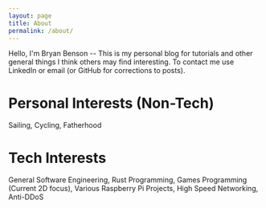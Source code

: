 ```yaml
---
layout: page
title: About
permalink: /about/
---
```


Hello, I'm Bryan Benson -- This is my personal blog for tutorials and other general things I think others may find interesting.   To contact me use LinkedIn or email (or GitHub for corrections to posts).

# Personal Interests (Non-Tech)
Sailing, Cycling, Fatherhood

# Tech Interests
General Software Engineering, Rust Programming, Games Programming (Current 2D focus), Various Raspberry Pi Projects, High Speed Networking, Anti-DDoS
